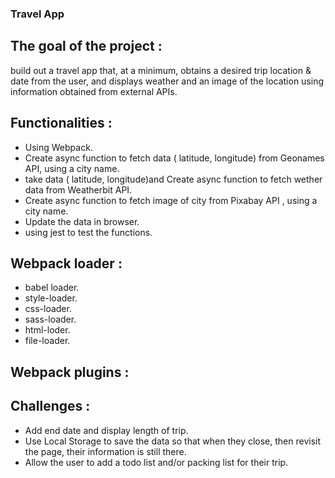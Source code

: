 ### Travel App

## The goal of the project :
build out a travel app that, at a minimum, obtains a desired trip location & date from the user,
and displays weather and an image of the location using information obtained from external APIs.

## Functionalities :
* Using Webpack.
* Create async function to fetch data ( latitude, longitude) from Geonames API, using a city name.
* take data ( latitude, longitude)and Create async function to fetch wether data from Weatherbit API.
* Create async function to fetch image of city from Pixabay API , using a city name.
* Update the data in browser.
* using jest to test the functions.

## Webpack loader :
* babel loader.
* style-loader.
* css-loader.
* sass-loader.
* html-loder.
* file-loader.

## Webpack plugins : 

## Challenges :
* Add end date and display length of trip.
* Use Local Storage to save the data so that when they close, then revisit the page, their information is still there.
* Allow the user to add a todo list and/or packing list for their trip.
